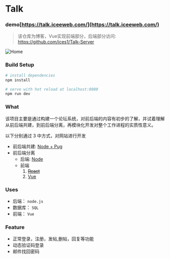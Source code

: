 # Talk

### demo[https://talk.iceeweb.com/](https://talk.iceeweb.com/)

> 该仓库为博客，Vue实现前端部分，后端部分访问: https://github.com/ices1/Talk-Server
>
![Home](https://raw.githubusercontent.com/ices1/Talk-Server/master/imgForReadme/talk.png)

### Build Setup

``` bash
# install dependencies
npm install

# serve with hot reload at localhost:8080
npm run dev
```

### What

 该项目主要是通过构建一个论坛系统，对前后端的内容有初步的了解，并试着理解从前后端共建，到前后端分离，再模块化开发对整个工作进程的实质性意义。

 以下分别通过 3 中方式，对网站进行开发
 - 前后端共建: [Node + Pug](https://github.com/ices1/Simple-BBS)
 - 前后端分离
    - 后端: [Node](https://github.com/ices1/BBS--Server)
    - 前端
        1. ~~[React](https://github.com/ices1/React-BBS)~~
        2. [Vue](https://github.com/ices1/VUE-BBS)

### Uses
- 后端： `node.js`
- 数据库： `SQL` 
- 前端： `Vue`

### Feature  
 - 正常登录，注册，发帖,删帖，回复等功能
 - 动态验证码登录
 - 邮件找回密码



